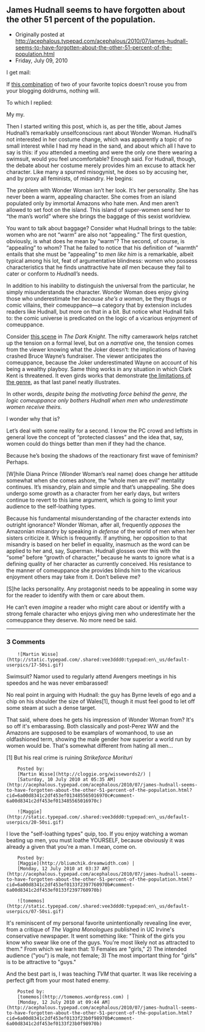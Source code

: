 ## James Hudnall seems to have forgotten about the other 51 percent of the population.

 * Originally posted at http://acephalous.typepad.com/acephalous/2010/07/james-hudnall-seems-to-have-forgotten-about-the-other-51-percent-of-the-population.html
 * Friday, July 09, 2010



I get mail:

If [this
 combination](http://bighollywood.breitbart.com/jhudnall/2010/07/02/wonder-woman-reboot-strident-feminism-is-the-problem-not-the-costume/) of two of your favorite topics doesn’t rouse you from 
your blogging doldrums, nothing will.

To which I replied:

My my.

Then I started writing this post, which is, as per the title, about 
James Hudnall’s remarkably unselfconscious rant about Wonder Woman. 
Hudnall’s not interested in her costume change, which was apparently a 
topic of no small interest while I had my head in the sand, and about 
which all I have to say is this: if _you_ attended a meeting and 
were the only one there wearing a swimsuit, would you feel 
uncomfortable? Enough said. For Hudnall, though, the debate about her 
costume merely provides him an excuse to attack her character. Like 
many a spurned misogynist, he does so by accusing her, and by proxy all 
feminists, of misandry. He begins:

The problem with Wonder Woman isn’t her look. It’s her 
personality. She has never been a warm, appealing character. She comes 
from an island populated only by immortal Amazons who hate men. And men 
aren’t allowed to set foot on the island. This island of super-women 
send her to “the man’s world” where she brings the baggage of this 
sexist worldview.

You want to talk about baggage? Consider what Hudnall brings to the 
table: women who are not “warm” are also not “appealing.” The first 
question, obviously, is what does he mean by “warm”? The second, of 
course, is “appealing” to whom? That he failed to notice that his 
definition of “warmth” entails that she must be “appealing” to _men 
like him_ is a remarkable, albeit typical among his lot, feat of 
argumentative blindness: women who possess characteristics that he finds
 unattractive hate _all_ men because they fail to cater or 
conform to _Hudnall’s_ needs.

In addition to his inability to distinguish the universal from the 
particular, he simply misunderstands the character. Wonder Woman does 
enjoy giving those who underestimate her _because she’s a woman_,
 be they thugs or comic villains, their comeuppance—a category that by 
extension includes readers like Hudnall, but more on that in a bit. But
 notice what Hudnall fails to: the comic universe is predicated on the 
logic of a vicarious enjoyment of comeuppance.

Consider [this
 scene](http://acephalous.typepad.com/acephalous/2009/02/little-bit-more-on-teaching-the-dark-knight.html) in _The Dark Knight_. The nifty camerawork helps 
ratchet up the tension on a formal level, but on a _narrative_ 
one, the tension comes from the viewer knowing what the Joker doesn’t: 
the implications of having crashed Bruce Wayne’s fundraiser. The viewer
 anticipates the comeuppance, because the Joker underestimated Wayne on 
account of his being a wealthy playboy. Same thing works in any 
situation in which Clark Kent is threatened. It even girds works that 
demonstrate [the
 limitations of the genre](http://acephalous.typepad.com/acephalous/2009/05/wonder-woman-watchmen-comparison.html), as that last panel neatly illustrates.

In other words, _despite being the motivating force behind the 
genre, the logic comeuppance only bothers Hudnall when men who 
underestimate women receive theirs_. 

 I wonder why that is?


Let’s deal with some reality for a second. I know the PC 
crowd and leftists in general love the concept of “protected classes” 
and the idea that, say, women could do things better than men if they 
had the chance.

Because he’s boxing the shadows of the reactionary first wave of 
feminism? Perhaps.

[W]hile Diana Prince (Wonder Woman’s real name) does 
change her attitude somewhat when she comes ashore, the “whole men are 
evil” mentality continues. It’s misandry, plain and simple and that’s 
unappealing. She does undergo some growth as a character from her early 
days, but writers continue to revert to this lame argument, which is 
going to limit your audience to the self-loathing types.

Because his fundamental misunderstanding of the character extends 
into outright ignorance? Wonder Woman, after all, frequently _opposes_
 the Amazonian misandry by speaking _in defense_ of the world of 
men when her sisters criticize it. Which is frequently. If anything, 
her opposition to that misandry is based on her belief in equality, 
inasmuch as the word can be applied to her and, say, Superman. Hudnall 
glosses over this with the “some” before “growth of character,” because 
he wants to ignore what is a defining quality of her character as 
currently conceived. His resistance to the manner of comeuppance she 
provides blinds him to the vicarious enjoyment others may take from it. 
 Don’t believe me?

[S]he lacks personality. Any protagonist needs to be 
appealing in some way for the reader to identify with them or care about
 them.

He can’t even _imagine_ a reader who might care about or 
identify with a strong female character who enjoys giving men who 
underestimate her the comeuppance they deserve. No more need be said.

		

* * *

### 3 Comments 

		

                
[]()

	

		![Martin Wisse](http://static.typepad.com/.shared:vee3ddd0:typepad:en\_us/default-userpics/17-50si.gif)
	

	

		

Swimsuit? Namor used to regularly attend Avengers meetings in his speedos and he was never embarassed!

No real point in arguing with Hudnall: the guy has Byrne levels of ego and a chip on his shoulder the size of Wales[1], though it must feel good to let off some steam at such a dense target.

That said, where does he gets his impression of Wonder Woman from? It's so off it's embarassing. Both classically and post-Perez WW and the Amazons are supposed to be examplars of womanhood, to use an oldfashioned term, showing the male gender how superior a world run by women would be. That's somewhat different from hating all men...  

[1] But his real crime is ruining _Strikeforce Morituri_

	

		Posted by:
		[Martin Wisse](http://cloggie.org/wissewords2/) |
		[Saturday, 10 July 2010 at 05:35 AM](http://acephalous.typepad.com/acephalous/2010/07/james-hudnall-seems-to-have-forgotten-about-the-other-51-percent-of-the-population.html?cid=6a00d8341c2df453ef013485565016970c#comment-6a00d8341c2df453ef013485565016970c)

[]()

	

		![Maggie](http://static.typepad.com/.shared:vee3ddd0:typepad:en\_us/default-userpics/20-50si.gif)
	

	

		

I love the "self-loathing types" quip, too. If you enjoy watching a woman beating up men, you must loathe YOURSELF, because obviously it was already a given that you're a man. I mean, come on.

	

		Posted by:
		[Maggie](http://bliumchik.dreamwidth.com) |
		[Monday, 12 July 2010 at 03:37 AM](http://acephalous.typepad.com/acephalous/2010/07/james-hudnall-seems-to-have-forgotten-about-the-other-51-percent-of-the-population.html?cid=6a00d8341c2df453ef0133f2397760970b#comment-6a00d8341c2df453ef0133f2397760970b)

[]()

	

		![tomemos](http://static.typepad.com/.shared:vee3ddd0:typepad:en\_us/default-userpics/07-50si.gif)
	

	

		

It's reminiscent of my personal favorite unintentionally revealing line ever, from a critique of _The Vagina Monologues_ published in UC Irvine's conservative newspaper.  It went something like: "Think of the girls you know who swear like one of the guys.  You're most likely not as attracted to them."  From which we learn that: 1) Females are "girls," 2) The intended audience ("you") is male, not female; 3) The most important thing for "girls" is to be attractive to "guys."

And the best part is, I was teaching _TVM_ that quarter.  It was like receiving a perfect gift from your most hated enemy.

	

		Posted by:
		[tomemos](http://tomemos.wordpress.com) |
		[Monday, 12 July 2010 at 09:44 AM](http://acephalous.typepad.com/acephalous/2010/07/james-hudnall-seems-to-have-forgotten-about-the-other-51-percent-of-the-population.html?cid=6a00d8341c2df453ef0133f23b0f98970b#comment-6a00d8341c2df453ef0133f23b0f98970b)

		

        